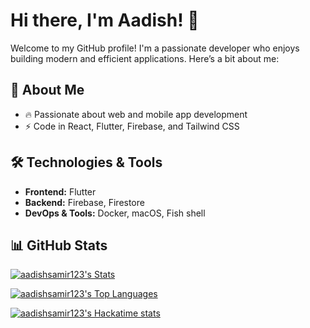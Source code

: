 # Hi there, I'm Aadish! 👋

Welcome to my GitHub profile! I'm a passionate developer who enjoys building modern and efficient applications. Here’s a bit about me:

## 🚀 About Me
- 🔥 Passionate about web and mobile app development
- ⚡ Code in React, Flutter, Firebase, and Tailwind CSS

## 🛠️ Technologies & Tools
- **Frontend:** Flutter
- **Backend:** Firebase, Firestore
- **DevOps & Tools:** Docker, macOS, Fish shell

## 📊 GitHub Stats

[![aadishsamir123's Stats](https://github-readme-stats.vercel.app/api?username=aadishsamir123&theme=transparent&show_icons=true&hide_border=true&count_private=true)](https://github.com/aadishsamir123)

[![aadishsamir123's Top Languages](https://github-readme-stats.vercel.app/api/top-langs/?username=aadishsamir123&theme=transparent&show_icons=true&hide_border=true&layout=compact)](https://github.com/aadishsamir123)

[![aadishsamir123's Hackatime stats](https://github-readme-stats.hackclub.dev/api/wakatime?username=11557&api_domain=hackatime.hackclub.com&theme=transparent&custom_title=aadishsamir123's+Hackatime+Stats&layout=compact&cache_seconds=0&langs_count=8&hide_border=true)](https://github.com/aadishsamir123)
